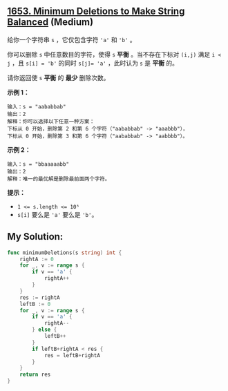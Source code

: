 ## [1653. Minimum Deletions to Make String Balanced](https://leetcode.cn/problems/minimum-deletions-to-make-string-balanced) (Medium)

给你一个字符串 `s` ，它仅包含字符 `'a'` 和 `'b'` 。

你可以删除 `s` 中任意数目的字符，使得 `s` **平衡** 。当不存在下标对 `(i,j)` 满足 `i < j` ，且 `s[i] = 'b'` 的同时 `s[j]= 'a'` ，此时认为 `s` 是 **平衡** 的。

请你返回使 `s` **平衡** 的 **最少** 删除次数。

**示例 1：**

```
输入：s = "aababbab"
输出：2
解释：你可以选择以下任意一种方案：
下标从 0 开始，删除第 2 和第 6 个字符（"aababbab" -> "aaabbb"），
下标从 0 开始，删除第 3 和第 6 个字符（"aababbab" -> "aabbbb"）。

```

**示例 2：**

```
输入：s = "bbaaaaabb"
输出：2
解释：唯一的最优解是删除最前面两个字符。

```

**提示：**

- `1 <= s.length <= 10⁵`
- `s[i]` 要么是 `'a'` 要么是 `'b'`。

## My Solution:

```go
func minimumDeletions(s string) int {
    rightA := 0
    for _, v := range s {
        if v == 'a' {
            rightA++
        }
    }
    res := rightA
    leftB := 0
    for _, v := range s {
        if v == 'a' {
            rightA--
        } else {
            leftB++
        }
        if leftB+rightA < res {
            res = leftB+rightA
        }
    }
    return res
}
```
